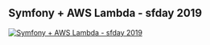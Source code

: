 ## Symfony + AWS Lambda - sfday 2019

[![Symfony + AWS Lambda - sfday 2019](https://i.vimeocdn.com/video/839318846.webp?mw=1920&mh=1080&q=70)](https://vimeo.com/379300000)
